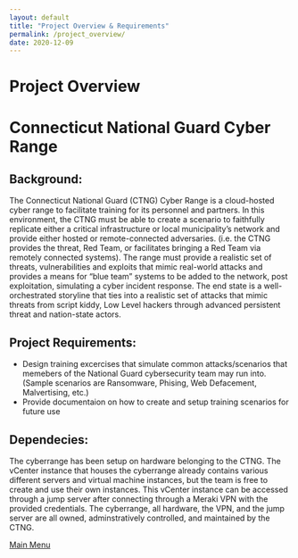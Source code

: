 ```yaml
---
layout: default
title: "Project Overview & Requirements"
permalink: /project_overview/
date: 2020-12-09
---
```

# Project Overview
# Connecticut National Guard Cyber Range 


## Background:
The Connecticut National Guard (CTNG) Cyber Range is a cloud-hosted cyber range to facilitate training for its personnel and partners. In this environment, the CTNG must be able to create a scenario to faithfully replicate either a critical infrastructure or local municipality’s network and provide either hosted or remote-connected adversaries. (i.e. the CTNG provides the threat, Red Team, or facilitates bringing a Red Team via remotely connected systems). The range must provide a realistic set of threats, vulnerabilities and exploits that mimic real-world attacks and provides a means for “blue team” systems to be added to the network, post exploitation, simulating a cyber incident response. The end state is a well-orchestrated storyline that ties into a realistic set of attacks that mimic threats from script kiddy, Low Level hackers through advanced persistent threat and nation-state actors.

## Project Requirements:
- Design training excercises that simulate common attacks/scenarios that memebers of the National Guard cybersecurity team may run into. (Sample scenarios are Ransomware, Phising, Web Defacement, Malvertising, etc.)
- Provide documentaion on how to create and setup training scenarios for future use

## Dependecies:
The cyberrange has been setup on hardware belonging to the CTNG. The vCenter instance that houses the cyberrange already contains various different servers and virtual machine instances, but the team is free to create and use their own instances. This vCenter instance can be accessed through a jump server after connecting through a Meraki VPN with the provided credentials. The cyberrange, all hardware, the VPN, and the jump server are all owned, adminstratively controlled, and maintained by the CTNG. 

[Main Menu](https://uconn-ctng.github.io/UConn-x-National-Guard-Documentation)
